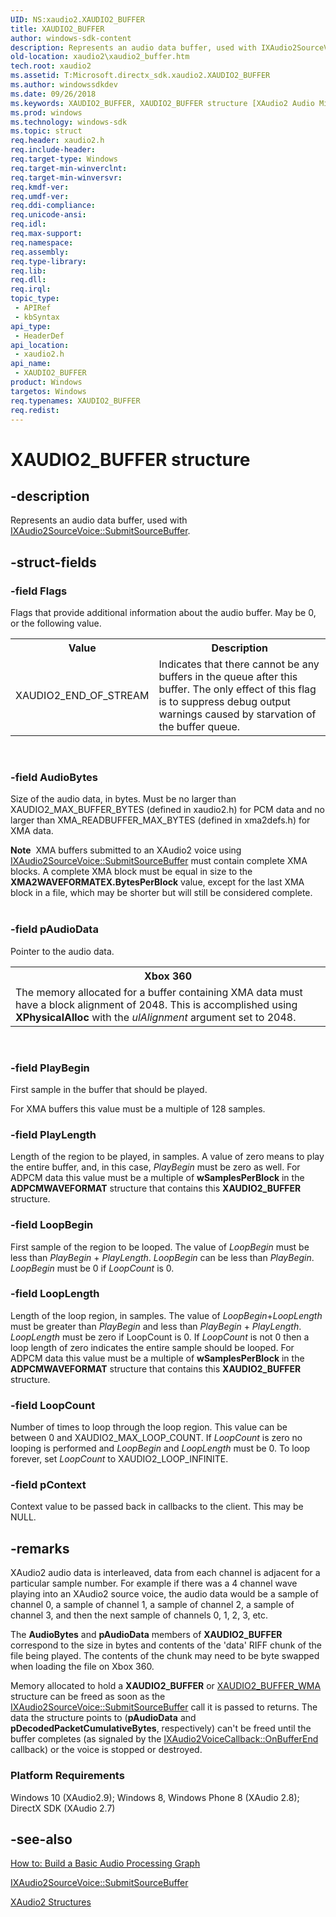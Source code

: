 ```yaml
---
UID: NS:xaudio2.XAUDIO2_BUFFER
title: XAUDIO2_BUFFER
author: windows-sdk-content
description: Represents an audio data buffer, used with IXAudio2SourceVoice::SubmitSourceBuffer.
old-location: xaudio2\xaudio2_buffer.htm
tech.root: xaudio2
ms.assetid: T:Microsoft.directx_sdk.xaudio2.XAUDIO2_BUFFER
ms.author: windowssdkdev
ms.date: 09/26/2018
ms.keywords: XAUDIO2_BUFFER, XAUDIO2_BUFFER structure [XAudio2 Audio Mixing APIs], xaudio2.xaudio2_buffer, xaudio2/XAUDIO2_BUFFER
ms.prod: windows
ms.technology: windows-sdk
ms.topic: struct
req.header: xaudio2.h
req.include-header: 
req.target-type: Windows
req.target-min-winverclnt: 
req.target-min-winversvr: 
req.kmdf-ver: 
req.umdf-ver: 
req.ddi-compliance: 
req.unicode-ansi: 
req.idl: 
req.max-support: 
req.namespace: 
req.assembly: 
req.type-library: 
req.lib: 
req.dll: 
req.irql: 
topic_type:
 - APIRef
 - kbSyntax
api_type:
 - HeaderDef
api_location:
 - xaudio2.h
api_name:
 - XAUDIO2_BUFFER
product: Windows
targetos: Windows
req.typenames: XAUDIO2_BUFFER
req.redist: 
---
```


# XAUDIO2_BUFFER structure


## -description


Represents an audio data buffer, used with <a href="https://msdn.microsoft.com/en-us/library/Ee418473(v=VS.85).aspx">IXAudio2SourceVoice::SubmitSourceBuffer</a>.


## -struct-fields




### -field Flags

Flags that provide additional information about the audio buffer. May be 0, or the following value.

<table>
<tr>
<th>Value</th>
<th>Description</th>
</tr>
<tr>
<td>XAUDIO2_END_OF_STREAM</td>
<td>Indicates that there cannot be any buffers in the queue
          after this buffer. The only effect of this flag is to suppress debug output warnings caused
          by starvation of the buffer queue. </td>
</tr>
</table>
 


### -field AudioBytes

Size of the audio data, in bytes. Must be no larger than XAUDIO2_MAX_BUFFER_BYTES (defined in xaudio2.h) for PCM data and no larger than XMA_READBUFFER_MAX_BYTES (defined in xma2defs.h) for XMA data.

<div class="alert"><b>Note</b>  XMA buffers submitted to an XAudio2 voice using <a href="https://msdn.microsoft.com/en-us/library/Ee418473(v=VS.85).aspx">IXAudio2SourceVoice::SubmitSourceBuffer</a> must contain complete XMA blocks. A complete XMA block must be equal in size to the <b>XMA2WAVEFORMATEX.BytesPerBlock</b> value, except for the last XMA block in a file, which may be shorter but will still be considered complete.</div>
<div> </div>

### -field pAudioData

Pointer to the audio data.

<table>
<tr>
<th>Xbox 360</th>
</tr>
<tr>
<td>
The memory allocated for a buffer containing XMA data must have a block alignment of 2048. This is accomplished using
         <b>XPhysicalAlloc</b> with the <i>ulAlignment</i> argument set to 2048.

</td>
</tr>
</table>
 


### -field PlayBegin

First sample in the buffer that should be played. 


For XMA buffers this value must be a multiple of 128 samples.


### -field PlayLength

Length of the region to be played, in samples. A value of zero means to play the entire buffer, and, in this case, <i>PlayBegin</i> must be zero as well. 
For ADPCM data this value must be a multiple of <b>wSamplesPerBlock</b> in the <b>ADPCMWAVEFORMAT</b> structure that contains this <b>XAUDIO2_BUFFER</b> structure.


### -field LoopBegin

First sample of the region to be looped. The value of <i>LoopBegin</i> must be less than <i>PlayBegin</i> + <i>PlayLength</i>. <i>LoopBegin</i> can be less than <i>PlayBegin</i>. <i>LoopBegin</i> must be 0 if <i>LoopCount</i> is 0.


### -field LoopLength

Length of the loop region, in samples. The value of <i>LoopBegin</i>+<i>LoopLength</i> must be greater than <i>PlayBegin</i> and less than <i>PlayBegin</i> + <i>PlayLength</i>. <i>LoopLength</i> must be zero if LoopCount is 0. If <i>LoopCount</i> is not 0 then a loop length of zero indicates the entire sample should be looped. 
For ADPCM data this value must be a multiple of <b>wSamplesPerBlock</b> in the <b>ADPCMWAVEFORMAT</b> structure that contains this <b>XAUDIO2_BUFFER</b> structure.


### -field LoopCount

Number of times to loop through the loop region. This value can be between 0 and XAUDIO2_MAX_LOOP_COUNT. If <i>LoopCount</i> is zero no looping is performed and <i>LoopBegin</i> and <i>LoopLength</i> must be 0. To loop forever, set <i>LoopCount</i> to XAUDIO2_LOOP_INFINITE.


### -field pContext

Context value to be passed back in callbacks to the client. This may be NULL.


## -remarks



XAudio2 audio data is interleaved, data from each channel is adjacent for a particular sample number. For example if there was a 4 channel wave playing into an XAudio2 source voice, the audio data would be a sample of channel 0, a sample of channel 1, a sample of channel 2, a sample of channel 3, and then the next sample of channels 0, 1, 2, 3, etc.



The <b>AudioBytes</b> and <b>pAudioData</b> members of <b>XAUDIO2_BUFFER</b> correspond to the size in bytes and contents of the 'data' RIFF chunk of the file being played. The contents of the chunk may need to be byte swapped when loading the file on Xbox 360.



Memory allocated to hold a <b>XAUDIO2_BUFFER</b> or <a href="https://msdn.microsoft.com/en-us/library/Ee419229(v=VS.85).aspx">XAUDIO2_BUFFER_WMA</a> structure can be freed as soon as the <a href="https://msdn.microsoft.com/en-us/library/Ee418473(v=VS.85).aspx">IXAudio2SourceVoice::SubmitSourceBuffer</a> call it is passed to returns. The data the structure points to (<b>pAudioData</b> and <b>pDecodedPacketCumulativeBytes</b>, respectively) can't be freed until the buffer completes (as signaled by the <a href="https://msdn.microsoft.com/en-us/library/Ee418474(v=VS.85).aspx">IXAudio2VoiceCallback::OnBufferEnd</a> callback) or the voice is stopped or destroyed.



<h3><a id="Platform_Requirements"></a><a id="platform_requirements"></a><a id="PLATFORM_REQUIREMENTS"></a>Platform Requirements</h3>
Windows 10 (XAudio2.9); Windows 8, Windows Phone 8 (XAudio 2.8); DirectX SDK (XAudio 2.7)




## -see-also




<a href="https://msdn.microsoft.com/40f79959-23c9-4513-363b-2f2fc85e4c0a">How to: Build a Basic Audio Processing Graph</a>



<a href="https://msdn.microsoft.com/en-us/library/Ee418473(v=VS.85).aspx">IXAudio2SourceVoice::SubmitSourceBuffer</a>



<a href="https://msdn.microsoft.com/3656aaf9-7a3a-2a5b-50f5-d279ce8a9e6c">XAudio2 Structures</a>
 

 

